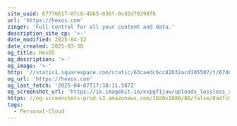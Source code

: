 ```yaml
---
site_uuid: 67776617-07c8-4bb5-836f-0cd2d70298f8
url: 'https://hexos.com'
zinger: 'Full control for all your content and data.'
description_site_cp: '>-'
date_modified: 2025-04-12
date_created: 2025-03-30
og_title: HexOS
og_description: '>-'
og_image: '>-'
http: '//static1.squarespace.com/static/63caedc6cc82b32acd105507/t/6748e615b6305e04d2192e79/1732830741442/HexOS+Logo+%2B+wordmark.png?format=1500w'
og_url: 'https://hexos.com'
og_last_fetch: '2025-04-07T17:38:11.587Z'
og_screenshot_url: 'https://ik.imagekit.io/xvpgfijuw/uploads_lossless_screenshots_20250527_Hex_OS_og_screenshot.jpeg'
https: //og-screenshots-prod.s3.amazonaws.com/1920x1080/80/false/8adfc03cfe9b07cf02796e1ff63e3e0f1fb8c0846186f8ecc8fbafa783014453.jpeg
tags:
  - Personal-Cloud
---
```


